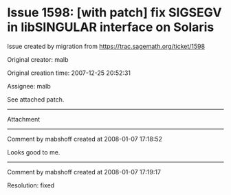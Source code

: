 # Issue 1598: [with patch] fix SIGSEGV in libSINGULAR interface on Solaris

Issue created by migration from https://trac.sagemath.org/ticket/1598

Original creator: malb

Original creation time: 2007-12-25 20:52:31

Assignee: malb

See attached patch.


---

Attachment


---

Comment by mabshoff created at 2008-01-07 17:18:52

Looks good to me.


---

Comment by mabshoff created at 2008-01-07 17:19:17

Resolution: fixed
